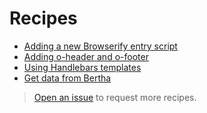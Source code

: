# Recipes

- [Adding a new Browserify entry script](adding-a-new-browserify-entry-script.md)
- [Adding o-header and o-footer](adding-o-header-and-o-footer.md)
- [Using Handlebars templates](using-handlebars-templates.md)
- [Get data from Bertha](get-data-from-bertha.md)

> [Open an issue](https://github.com/callumlocke/origami-product-boilerplate/issues/new) to request more recipes.
